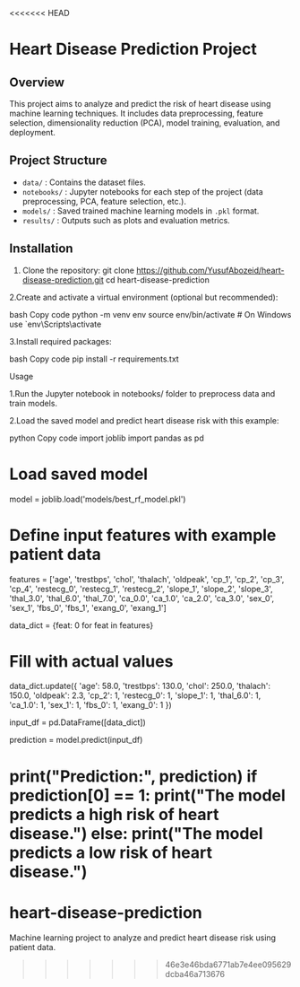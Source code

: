 <<<<<<< HEAD
# Heart Disease Prediction Project

## Overview
This project aims to analyze and predict the risk of heart disease using machine learning techniques. It includes data preprocessing, feature selection, dimensionality reduction (PCA), model training, evaluation, and deployment.

## Project Structure
- `data/` : Contains the dataset files.
- `notebooks/` : Jupyter notebooks for each step of the project (data preprocessing, PCA, feature selection, etc.).
- `models/` : Saved trained machine learning models in `.pkl` format.
- `results/` : Outputs such as plots and evaluation metrics.

## Installation
1. Clone the repository:
   git clone https://github.com/YusufAbozeid/heart-disease-prediction.git
cd heart-disease-prediction

2.Create and activate a virtual environment (optional but recommended):

bash
Copy code
python -m venv env
source env/bin/activate    # On Windows use `env\Scripts\activate

3.Install required packages:

bash
Copy code
pip install -r requirements.txt

Usage

1.Run the Jupyter notebook in notebooks/ folder to preprocess data and train models.

2.Load the saved model and predict heart disease risk with this example:

python
Copy code
import joblib
import pandas as pd

# Load saved model
model = joblib.load('models/best_rf_model.pkl')

# Define input features with example patient data
features = ['age', 'trestbps', 'chol', 'thalach', 'oldpeak',
            'cp_1', 'cp_2', 'cp_3', 'cp_4',
            'restecg_0', 'restecg_1', 'restecg_2',
            'slope_1', 'slope_2', 'slope_3',
            'thal_3.0', 'thal_6.0', 'thal_7.0',
            'ca_0.0', 'ca_1.0', 'ca_2.0', 'ca_3.0',
            'sex_0', 'sex_1',
            'fbs_0', 'fbs_1',
            'exang_0', 'exang_1']

data_dict = {feat: 0 for feat in features}

# Fill with actual values
data_dict.update({
    'age': 58.0,
    'trestbps': 130.0,
    'chol': 250.0,
    'thalach': 150.0,
    'oldpeak': 2.3,
    'cp_2': 1,
    'restecg_0': 1,
    'slope_1': 1,
    'thal_6.0': 1,
    'ca_1.0': 1,
    'sex_1': 1,
    'fbs_0': 1,
    'exang_0': 1
})

input_df = pd.DataFrame([data_dict])

prediction = model.predict(input_df)

print("Prediction:", prediction)
if prediction[0] == 1:
    print("The model predicts a high risk of heart disease.")
else:
    print("The model predicts a low risk of heart disease.")
=======
# heart-disease-prediction
Machine learning project to analyze and predict heart disease risk using patient data.
>>>>>>> 46e3e46bda6771ab7e4ee095629dcba46a713676
